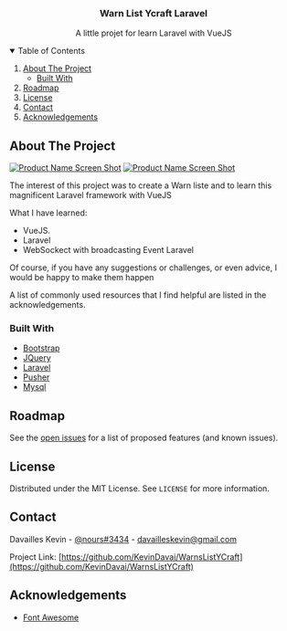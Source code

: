 <!-- PROJECT LOGO -->
<br />
<p align="center">

  <h3 align="center">Warn List Ycraft Laravel</h3>

  <p align="center">
   A little projet for learn Laravel with VueJS
  </p>
</p>



<!-- TABLE OF CONTENTS -->
<details open="open">
  <summary>Table of Contents</summary>
  <ol>
    <li>
      <a href="#about-the-project">About The Project</a>
      <ul>
        <li><a href="#built-with">Built With</a></li>
      </ul>
    </li>
    <li><a href="#roadmap">Roadmap</a></li>
    <li><a href="#license">License</a></li>
    <li><a href="#contact">Contact</a></li>
    <li><a href="#acknowledgements">Acknowledgements</a></li>
  </ol>
</details>



<!-- ABOUT THE PROJECT -->
## About The Project

[![Product Name Screen Shot][product-screenshot]](https://gfycat.com/forsakeninbornimpala)
[![Product Name Screen Shot][product-screenshot2]](https://i.imgur.com/Dn9HfVq.png)

The interest of this project was to create a Warn liste and to learn this magnificent Laravel framework with VueJS

What I have learned:
* VueJS.
* Laravel
* WebSockect with broadcasting Event Laravel

Of course, if you have any suggestions or challenges, or even advice, I would be happy to make them happen

A list of commonly used resources that I find helpful are listed in the acknowledgements.

### Built With

* [Bootstrap](https://getbootstrap.com)
* [JQuery](https://jquery.com)
* [Laravel](https://laravel.com/)
* [Pusher](https://pusher.com/)
* [Mysql](https://www.mysql.com/fr/)


<!-- ROADMAP -->
## Roadmap

See the [open issues](https://github.com/KevinDavai/WarnsListYCraft/issues) for a list of proposed features (and known issues).


<!-- LICENSE -->
## License

Distributed under the MIT License. See `LICENSE` for more information.



<!-- CONTACT -->
## Contact

Davailles Kevin - [@nours#3434](https://discord.gg) - davailleskevin@gmail.com

Project Link: [https://github.com/KevinDavai/WarnsListYCraft](https://github.com/KevinDavai/WarnsListYCraft)



<!-- ACKNOWLEDGEMENTS -->
## Acknowledgements
* [Font Awesome](https://fontawesome.com)






<!-- MARKDOWN S & IMAGES -->
<!-- https://www.markdownguide.org/basic-syntax/#reference-style-links -->
[contributors-shield]: https://img.shields.io/github/contributors/othneildrew/Best-README-Template.svg?style=for-the-badge
[contributors-url]: https://github.com/Nours86/steamLike/graphs/contributors
[forks-shield]: https://img.shields.io/github/forks/othneildrew/Best-README-Template.svg?style=for-the-badge
[forks-url]: https://github.com/Nours86/steamLike/network/members
[stars-shield]: https://img.shields.io/github/stars/othneildrew/Best-README-Template.svg?style=for-the-badge
[stars-url]: https://github.com/Nours86/steamLike/stargazers
[issues-shield]: https://img.shields.io/github/issues/othneildrew/Best-README-Template.svg?style=for-the-badge
[issues-url]: https://github.com/Nours86/steamLike/issues
[license-shield]: https://img.shields.io/github/license/othneildrew/Best-README-Template.svg?style=for-the-badge
[license-url]: https://github.com/othneildrew/Best-README-Template/blob/master/LICENSE.txt
[product-screenshot]: https://i.imgur.com/JPuS5Az.png
[product-screenshot2]: https://i.imgur.com/Dn9HfVq.png
[product-screenshot2]: https://i.imgur.com/Dn9HfVq.png
